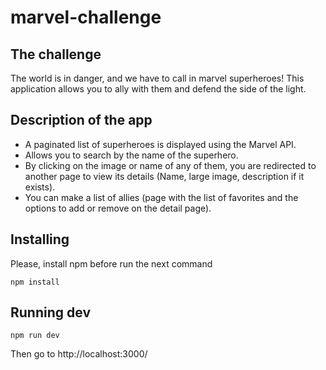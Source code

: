 # marvel-challenge

## The challenge
The world is in danger, and we have to call in marvel superheroes! This application allows you to ally with them and defend the side of the light.

## Description of the app
- A paginated list of superheroes is displayed using the Marvel API.
- Allows you to search by the name of the superhero.
- By clicking on the image or name of any of them, you are redirected to another page to view its details (Name, large image, description if it exists).
- You can make a list of allies (page with the list of favorites and the options to add or remove on the detail page).

## Installing

Please, install npm before run the next command

```
npm install
```

## Running dev

```
npm run dev
```
Then go to http://localhost:3000/
